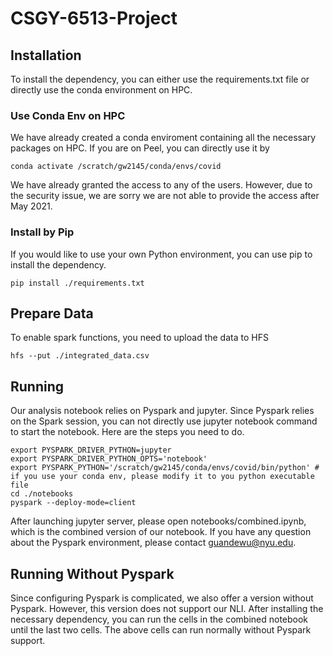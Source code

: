 # CSGY-6513-Project


## Installation
To install the dependency, you can either use the requirements.txt file or directly use the conda environment on HPC.
### Use Conda Env on HPC
We have already created a conda enviroment containing all the necessary packages on HPC. If you are on Peel, you can directly use it by
```shell
conda activate /scratch/gw2145/conda/envs/covid
```
We have already granted the access to any of the users. However, due to the security issue, we are sorry we are not able to provide the access after May 2021.


### Install by Pip
If you would like to use your own Python environment, you can use pip to install the dependency.
```shell
pip install ./requirements.txt
```

## Prepare Data
To enable spark functions, you need to upload the data to HFS
```shell
hfs --put ./integrated_data.csv

```
## Running

Our analysis notebook relies on Pyspark and jupyter. Since Pyspark relies on the Spark session, you can not directly use jupyter notebook command to start the notebook. Here are the steps you need to do.
```shell
export PYSPARK_DRIVER_PYTHON=jupyter
export PYSPARK_DRIVER_PYTHON_OPTS='notebook'
export PYSPARK_PYTHON='/scratch/gw2145/conda/envs/covid/bin/python' # if you use your conda env, please modify it to you python executable file
cd ./notebooks
pyspark --deploy-mode=client
```
After launching jupyter server, please open notebooks/combined.ipynb, which is the combined version of our notebook.
If you have any question about the Pyspark environment, please contact guandewu@nyu.edu.

## Running Without Pyspark
Since configuring Pyspark is complicated, we also offer a version without Pyspark. However, this version does not support our NLI. After installing the necessary dependency, you can run the cells in the combined notebook until the last two cells. The above cells can run normally without Pyspark support.